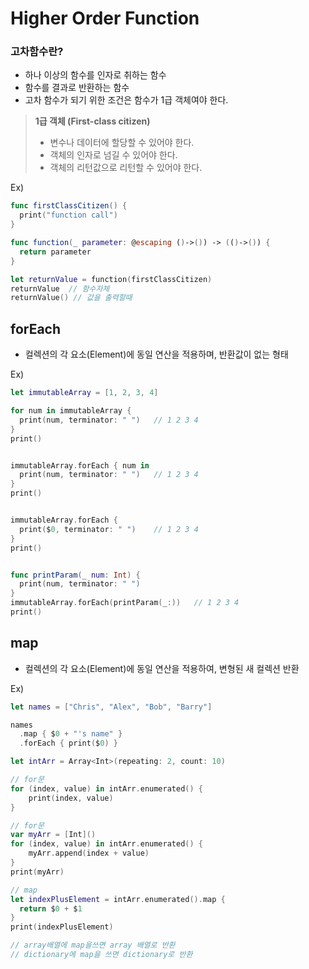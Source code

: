 # Higher Order Function

### 고차함수란?

- 하나 이상의 함수를 인자로 취하는 함수
- 함수를 결과로 반환하는 함수
- 고차 함수가 되기 위한 조건은 함수가 1급 객체여야 한다.
 
> **1급 객체 (First-class citizen)**
> - 변수나 데이터에 할당할 수 있어야 한다.
> - 객체의 인자로 넘길 수 있어야 한다.
> - 객체의 리턴값으로 리턴할 수 있어야 한다.

Ex)

```swift
func firstClassCitizen() {
  print("function call")
}

func function(_ parameter: @escaping ()->()) -> (()->()) {
  return parameter
}

let returnValue = function(firstClassCitizen)
returnValue  // 함수자체
returnValue() // 값을 출력할때
```

## forEach

- 컬렉션의 각 요소(Element)에 동일 연산을 적용하며, 반환값이 없는 형태

Ex)

```swift
let immutableArray = [1, 2, 3, 4]

for num in immutableArray {
  print(num, terminator: " ")   // 1 2 3 4
}
print() 


immutableArray.forEach { num in
  print(num, terminator: " ")   // 1 2 3 4
}
print()


immutableArray.forEach {
  print($0, terminator: " ")    // 1 2 3 4
}
print()


func printParam(_ num: Int) {
  print(num, terminator: " ")     
}
immutableArray.forEach(printParam(_:))   // 1 2 3 4
print()
```

## map 

- 컬렉션의 각 요소(Element)에 동일 연산을 적용하여, 변형된 새 컬렉션 반환

Ex)

```swift
let names = ["Chris", "Alex", "Bob", "Barry"]

names
  .map { $0 + "'s name" }
  .forEach { print($0) }    

let intArr = Array<Int>(repeating: 2, count: 10)

// for문
for (index, value) in intArr.enumerated() {
    print(index, value)
}

// for문
var myArr = [Int]()
for (index, value) in intArr.enumerated() {
    myArr.append(index + value)
}
print(myArr)

// map
let indexPlusElement = intArr.enumerated().map {
  return $0 + $1
}
print(indexPlusElement)

// array배열에 map을쓰면 array 배열로 반환
// dictionary에 map을 쓰면 dictionary로 반환
```

